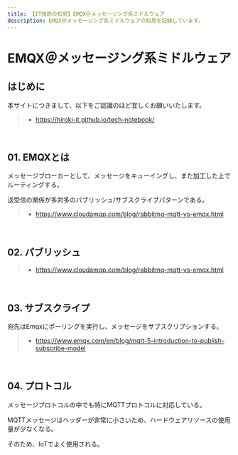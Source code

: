 ```yaml
---
title: 【IT技術の知見】EMQX＠メッセージング系ミドルウェア
description: EMQX＠メッセージング系ミドルウェアの知見を記録しています。
---
```


# EMQX＠メッセージング系ミドルウェア

## はじめに

本サイトにつきまして、以下をご認識のほど宜しくお願いいたします。

> - https://hiroki-it.github.io/tech-notebook/

<br>

## 01. EMQXとは

メッセージブローカーとして、メッセージをキューイングし、また加工した上でルーティングする。

送受信の関係が多対多のパブリッシュ/サブスクライブパターンである。

> - https://www.cloudamqp.com/blog/rabbitmq-mqtt-vs-emqx.html

<br>

## 02. パブリッシュ

> - https://www.cloudamqp.com/blog/rabbitmq-mqtt-vs-emqx.html

<br>

## 03. サブスクライプ

宛先はEmqxにポーリングを実行し、メッセージをサブスクリプションする。

> - https://www.emqx.com/en/blog/mqtt-5-introduction-to-publish-subscribe-model

<br>

## 04. プロトコル

メッセージプロトコルの中でも特にMQTTプロトコルに対応している。

MQTTメッセージはヘッダーが非常に小さいため、ハードウェアリソースの使用量が少なくなる。

そのため、IoTでよく使用される。

<br>
